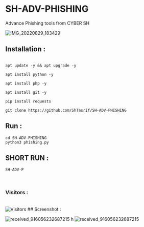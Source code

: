 # SH-ADV-PHISHING 
Advance Phishing tools from CYBER SH

![IMG_20220829_183429](https://user-images.githubusercontent.com/85736436/187202159-210f0194-6fce-405f-8a28-f008480515e1.jpg)

## Installation :

```

apt update -y && apt upgrade -y 

apt install python -y

apt install php -y

apt install git -y

pip install requests 

git clone https://github.com/ShTasrif/SH-ADV-PHISHING
```
## Run : 
```
cd SH-ADV-PHISHING 
python3 phishing.py
```
## SHORT RUN :
```
SH-ADV-P
```
<br>
<h3>Visitors :</h3>
<br>
<img src="https://profile-counter.glitch.me/ShTasrif/count.svg" alt="Visitors">
## Screenshot : 

![received_916056232687215](https://user-images.githubusercontent.com/85736436/187211113-4b659281-72f9-411c-9d72-ea0cddad7473.jpeg)
h
![received_916056232687215](https://user-images.githubusercontent.com/85736436/187210398-94184baa-4757-4565-8154-e37cf6a25b4c.jpeg)

